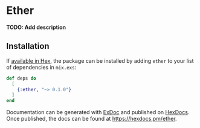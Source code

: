 # Ether

**TODO: Add description**

## Installation

If [available in Hex](https://hex.pm/docs/publish), the package can be installed
by adding `ether` to your list of dependencies in `mix.exs`:

```elixir
def deps do
  [
    {:ether, "~> 0.1.0"}
  ]
end
```

Documentation can be generated with [ExDoc](https://github.com/elixir-lang/ex_doc)
and published on [HexDocs](https://hexdocs.pm). Once published, the docs can
be found at <https://hexdocs.pm/ether>.

